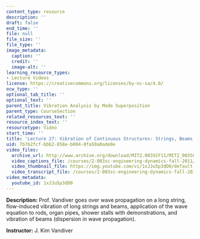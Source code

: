 ```yaml
---
content_type: resource
description: ''
draft: false
end_time: ''
file: null
file_size: ''
file_type: ''
image_metadata:
  caption: ''
  credit: ''
  image-alt: ''
learning_resource_types:
- Lecture Videos
license: https://creativecommons.org/licenses/by-nc-sa/4.0/
ocw_type: ''
optional_tab_title: ''
optional_text: ''
parent_title: Vibration Analysis by Mode Superposition
parent_type: CourseSection
related_resources_text: ''
resource_index_text: ''
resourcetype: Video
start_time: ''
title: 'Lecture 27: Vibration of Continuous Structures: Strings, Beams, Rods, etc.'
uid: 7b7b2fcf-bbb2-858e-b004-0fa59a0ade0e
video_files:
  archive_url: http://www.archive.org/download/MIT2.003SCF11/MIT2_003SCF11_lec27_300k.mp4
  video_captions_file: /courses/2-003sc-engineering-dynamics-fall-2011/76804d09292852fc98ea72ab6fe86608_1xJJu5p3dD0.vtt
  video_thumbnail_file: https://img.youtube.com/vi/1xJJu5p3dD0/default.jpg
  video_transcript_file: /courses/2-003sc-engineering-dynamics-fall-2011/f8cb3db82cac27914603d240e7772f7e_1xJJu5p3dD0.pdf
video_metadata:
  youtube_id: 1xJJu5p3dD0
---
```

**Description:** Prof. Vandiver goes over wave propagation on a long string, flow-induced vibration of long strings and beams, application of the wave equation to rods, organ pipes, shower stalls with demonstrations, and vibration of beams (dispersion in wave propagation).

**Instructor:** J. Kim Vandiver